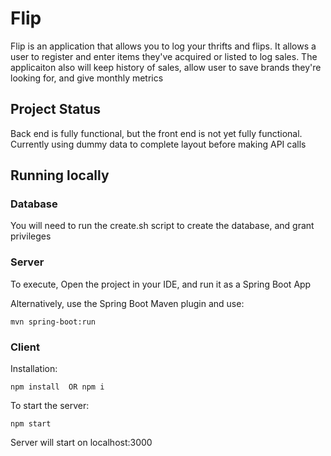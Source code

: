 # Flip

Flip is an application that allows you to log your thrifts and flips. It allows a user to register and enter items they've acquired or listed to log sales. The applicaiton also will keep history of sales, allow user to save brands they're looking for, and give monthly metrics

## Project Status

Back end is fully functional, but the front end is not yet fully functional. Currently using dummy data to complete layout before making API calls

## Running locally

### Database

You will need to run the create.sh script to create the database, and grant privileges

### Server

To execute,  Open the project in your IDE, and run it as a Spring Boot App

Alternatively, use the Spring Boot Maven plugin and use: 
```
mvn spring-boot:run 
```

### Client

Installation: 
```
npm install  OR npm i
```

To start the server:
```
npm start
```

Server will start on localhost:3000


